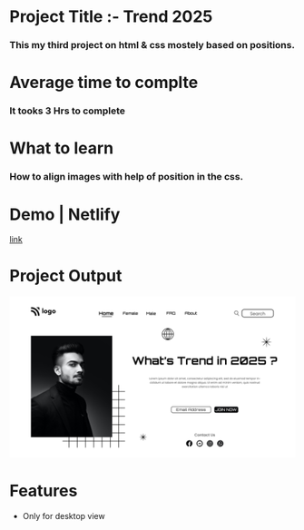 # Project Title :- Trend 2025
### This my third project on html & css mostely based on positions.

# Average time to complte
### It tooks 3 Hrs to complete

# What to learn
### How to align images with help of position in the css.

# Demo | Netlify 
[link]()

# Project Output 
![](./output.png)


# Features
* Only for desktop view